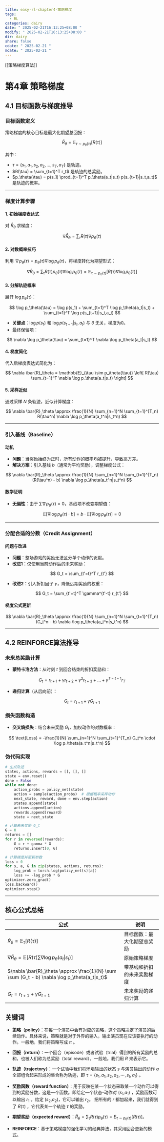 ```yaml
---
title: easy-rl-chapter4-策略梯度
tags:
  - RL
categories: dairy
date: " 2025-02-21T16:13:25+08:00 "
modify: " 2025-02-21T16:13:25+08:00 "
dir: dairy
share: false
cdate: " 2025-02-21 "
mdate: " 2025-02-21 "
---
```


[[策略梯度算法]]

# 第4章 策略梯度

## 4.1 目标函数与梯度推导

### 目标函数定义

策略梯度的核心目标是最大化期望总回报：

$$
\bar{R}_\theta = \mathbb{E}_{\tau \sim p_\theta(\tau)}[R(\tau)]
$$

其中：

- $\tau = \{s_1, a_1, s_2, a_2, \dots, s_T, a_T\}$ 是轨迹。
- $R(\tau) = \sum_{t=1}^T r_t$ 是轨迹的总奖励。
- $p_\theta(\tau) = p(s_1) \prod_{t=1}^T p_\theta(a_t|s_t) p(s_{t+1}|s_t,a_t)$ 是轨迹的概率。

---

### 梯度计算步骤

#### 1. 初始梯度表达式

对 $\bar{R}_\theta$ 求梯度：

$$
\nabla \bar{R}_\theta = \sum_{\tau} R(\tau) \nabla p_\theta(\tau)
$$

#### 2. 对数概率技巧

利用 $\nabla p_\theta(\tau) = p_\theta(\tau) \nabla \log p_\theta(\tau)$，将梯度转化为期望形式：

$$
\nabla \bar{R}_\theta = \sum_{\tau} R(\tau) p_\theta(\tau) \nabla \log p_\theta(\tau) = \mathbb{E}_{\tau \sim p_\theta(\tau)} \left[ R(\tau) \nabla \log p_\theta(\tau) \right]
$$

#### 3. 分解轨迹概率

展开 $\log p_\theta(\tau)$：

$$
\log p_\theta(\tau) = \log p(s_1) + \sum_{t=1}^T \log p_\theta(a_t|s_t) + \sum_{t=1}^T \log p(s_{t+1}|s_t,a_t)
$$

- **关键点**：$\log p(s_1)$ 和 $\log p(s_{t+1}|s_t,a_t)$ 与 $\theta$ 无关，梯度为0。
- 最终保留项：

$$
\nabla \log p_\theta(\tau) = \sum_{t=1}^T \nabla \log p_\theta(a_t|s_t)
$$

#### 4. 梯度简化

代入后梯度表达式简化为：

$$
\nabla \bar{R}_\theta = \mathbb{E}_{\tau \sim p_\theta(\tau)} \left[ R(\tau) \sum_{t=1}^T \nabla \log p_\theta(a_t|s_t) \right]
$$

#### 5. 采样近似

通过采样 $N$ 条轨迹，近似计算梯度：

$$
\nabla \bar{R}_\theta \approx \frac{1}{N} \sum_{n=1}^N \sum_{t=1}^{T_n} R(\tau^n) \nabla \log p_\theta(a_t^n|s_t^n)
$$

---

### 引入基线（Baseline）

#### 动机

- **问题**：当奖励始终为正时，所有动作的概率均被提升，导致高方差。
- **解决方案**：引入基线 $b$（通常为平均奖励），调整梯度公式：

$$
\nabla \bar{R}_\theta \approx \frac{1}{N} \sum_{n=1}^N \sum_{t=1}^{T_n} (R(\tau^n) - b) \nabla \log p_\theta(a_t^n|s_t^n)
$$

#### 数学证明

- **无偏性**：由于 $\sum \nabla p_\theta(\tau) = 0$，基线项不改变期望值：

$$
\mathbb{E}[\nabla \log p_\theta(\tau) \cdot b] = b \cdot \mathbb{E}[\nabla \log p_\theta(\tau)] = 0
$$

---

### 分配合适的分数（Credit Assignment）

#### 问题与改进

- **问题**：整场游戏的奖励无法区分单个动作的贡献。
- **改进1**：仅使用当前动作后的未来奖励：

$$
G_t = \sum_{t'=t}^T r_{t'}
$$

- **改进2**：引入折扣因子 $\gamma$，降低远期奖励的权重：

$$
G_t = \sum_{t'=t}^T \gamma^{t'-t} r_{t'}
$$

#### 梯度公式更新

$$
\nabla \bar{R}_\theta \approx \frac{1}{N} \sum_{n=1}^N \sum_{t=1}^{T_n} (G_t^n - b) \nabla \log p_\theta(a_t^n|s_t^n)
$$

---

## 4.2 REINFORCE算法推导

### 未来总奖励计算

- **蒙特卡洛方法**：从时刻 $t$ 到回合结束的折扣奖励和：

$$
G_t = r_{t+1} + \gamma r_{t+2} + \gamma^2 r_{t+3} + \dots + \gamma^{T-t-1} r_T
$$

- **递归计算**（从后向前）：

$$
G_t = r_{t+1} + \gamma G_{t+1}
$$

### 损失函数构造

- **交叉熵损失**：结合未来奖励 $G_t$，加权动作的对数概率：

$$
\text{Loss} = -\frac{1}{N} \sum_{n=1}^N \sum_{t=1}^{T_n} G_t^n \cdot \log p_\theta(a_t^n|s_t^n)
$$

### 伪代码实现

```python
# 生成轨迹
states, actions, rewards = [], [], []
state = env.reset()
done = False
while not done:
    action_probs = policy_net(state)
    action = sample(action_probs)  # 根据概率采样动作
    next_state, reward, done = env.step(action)
    states.append(state)
    actions.append(action)
    rewards.append(reward)
    state = next_state

# 计算未来奖励 G_t
G = 0
returns = []
for r in reversed(rewards):
    G = r + gamma * G
    returns.insert(0, G)

# 计算梯度并更新参数
loss = 0
for s, a, G in zip(states, actions, returns):
    log_prob = torch.log(policy_net(s)[a])
    loss += -log_prob * G
optimizer.zero_grad()
loss.backward()
optimizer.step()
```

---

## 核心公式总结

| 公式 | 说明 |
|------|------|
| $\bar{R}_\theta = \mathbb{E}_{\tau}[R(\tau)]$ | 目标函数：最大化期望总奖励 |
| $\nabla \bar{R}_\theta = \mathbb{E}[R(\tau) \sum \nabla \log p_\theta(a_t\|s_t)]$ | 原始策略梯度 |
| $\nabla \bar{R}_\theta \approx \frac{1}{N} \sum \sum (G_t - b) \nabla \log p_\theta(a_t\|s_t)$ | 带基线和折扣的未来奖励梯度 |
| $G_t = r_{t+1} + \gamma G_{t+1}$ | 未来奖励的递归计算 |
## 关键词

- **策略（policy）**：在每一个演员中会有对应的策略，这个策略决定了演员的后续动作。具体来说，策略就是对于外界的输入，输出演员现在应该要执行的动作。一般地，我们将策略写成 $\pi$ 。

- **回报（return）**：一个回合（episode）或者试验（trial）得到的所有奖励的总和，也被人们称为总奖励（total reward）。一般地，我们用 $R$ 来表示它。

- **轨迹（trajectory）**：一个试验中我们将环境输出的状态 $s$ 与演员输出的动作 $a$ 全部组合起来形成的集合称为轨迹，即 $\tau=\left\{s_{1}, a_{1}, s_{2}, a_{2}, \cdots, s_{t}, a_{t}\right\}$ 。

- **奖励函数（reward function）**：用于反映在某一个状态采取某一个动作可以得到的奖励分数，这是一个函数。即给定一个状态-动作对 ($s_1$,$a_1$) ，奖励函数可以输出 $r_1$ 。给定 ($s_2$,$a_2$)，它可以输出 $r_2$。 把所有的 $r$ 都加起来，我们就得到了 $R(\tau)$ ，它代表某一个轨迹 $\tau$ 的奖励。

- **期望奖励（expected reward）**：$\bar{R}_{\theta}=\sum_{\tau} R(\tau) p_{\theta}(\tau)=E_{\tau \sim p_{\theta}(\tau)}[R(\tau)]$。

- **REINFORCE**：基于策略梯度的强化学习的经典算法，其采用回合更新的模式。